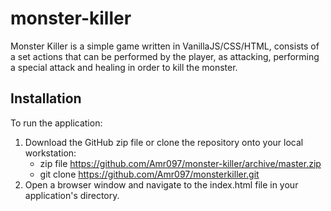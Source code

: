 # monster-killer

Monster Killer is a simple game written in VanillaJS/CSS/HTML, consists of a set actions that can be performed by the player, 
as attacking, performing a special attack and healing in order to kill the monster.

## Installation

To run the application:

 1. Download the GitHub zip file or clone the repository onto your local workstation:
    - zip file https://github.com/Amr097/monster-killer/archive/master.zip
    - git clone https://github.com/Amr097/monsterkiller.git
 2. Open a browser window and navigate to the index.html file in your application's directory.
